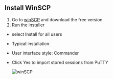  ## Install WinSCP
 
1. Go to [winSCP](https://winscp.net/eng/download.php) and download the free version.
2. Run the installer
- select  Install for all users
- Typical installation
- User interface style: Commander
- Click Yes to import stored sessions from PuTTY

  ![winSCP](https://raw.githubusercontent.com/misc-sonchau/dev-tool-tutorials/main/images/windows_putty.jpg)